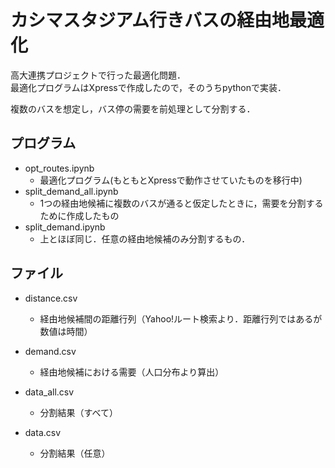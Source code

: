 # カシマスタジアム行きバスの経由地最適化
高大連携プロジェクトで行った最適化問題．  
最適化プログラムはXpressで作成したので，そのうちpythonで実装．
  
複数のバスを想定し，バス停の需要を前処理として分割する．   

## プログラム
* opt_routes.ipynb
  * 最適化プログラム(もともとXpressで動作させていたものを移行中)
* split_demand_all.ipynb
  * 1つの経由地候補に複数のバスが通ると仮定したときに，需要を分割するために作成したもの
* split_demand.ipynb
  * 上とほぼ同じ．任意の経由地候補のみ分割するもの．


## ファイル
* distance.csv
  * 経由地候補間の距離行列（Yahoo!ルート検索より．距離行列ではあるが数値は時間）
* demand.csv
  * 経由地候補における需要（人口分布より算出）

* data_all.csv
  * 分割結果（すべて）
* data.csv
  * 分割結果（任意）
